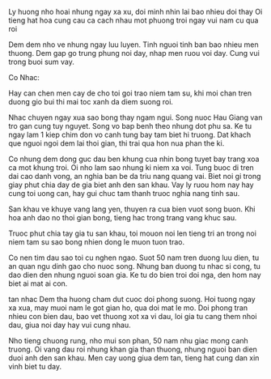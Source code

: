 Ly huong nho hoai nhung ngay xa xu, doi minh nhin lai bao nhieu doi thay
Oi tieng hat hoa cung cau ca cach nhau mot phuong troi ngay vui nam cu qua roi

Dem dem nho ve nhung ngay luu luyen. Tinh nguoi tinh ban bao nhieu men thuong.
Dem gap go trung phung noi day, nhap men ruou voi day. Cung vui trong buoi sum
vay.

Co Nhac:

Hay can chen men cay de cho toi goi trao niem tam su, khi moi chan tren duong
gio bui thi mai toc xanh da diem suong roi.

Nhac chuyen ngay xua sao bong thay ngam ngui. Song nuoc Hau Giang van tro gan
cung tuy nguyet. Song vo bap benh theo nhung dot phu sa. Ke tu ngay lam 1 kiep
chim don vo canh tung bay tam biet hi truong. Dat khach que nguoi ngoi dem lai
thoi gian, thi trai qua hon nua phan the ki.

Co nhung dem dong guc dau ben khung cua nhin bong tuyet bay trang xoa ca mot
khung troi. Oi nho lam sao nhung ki niem xa voi. Tung buoc di tren dai cao danh
vong, an nghia ban be da triu nang quang vai. Biet noi gi trong giay phut chia
day de gia biet anh den san khau. Vay ly ruou hom nay hay cung toi uong can, hay
gui chuc tam thanh truoc nghia nang tinh sau.

San khau ve khuye vang lang yen, thuyen ra cua bien vuot song buon. Khi hoa anh
dao no thoi gian bong, tieng hac trong trang vang khuc sau.

Truoc phut chia tay gia tu san khau, toi mouon noi len tieng tri an trong noi
niem tam su sao bong nhien dong le muon tuon trao.

Co nen tim dau sao toi cu nghen ngao. Suot 50 nam tren duong luu dien, tu an
quan ngu dinh gao cho nuoc song. Nhung ban duong tu nhac si cong, tu dao dien
den nhung nguoi soan gia. Ke tu do bien troi doi nga, den hom nay biet ai mat ai
con.

tan nhac
Dem tha huong cham dut cuoc doi phong suong.
Hoi tuong ngay xa xua, may muoi nam le got gian ho, qua doi mat le mo.
Doi phong tran nhieu con bien dau, bao vet thuong xot xa vi dau, loi gia tu cang
them nhoi dau, giua noi day hay vui cung nhau.

Nho tieng chuong rung, nho mui son phan, 50 nam nhu giac mong canh truong. Oi
vang dau roi nhung khan gia than thuong, nhung nguoi ban dien duoi anh den san
khau. Men cay uong giua dem tan, tieng hat cung dan xin vinh biet tu day.
